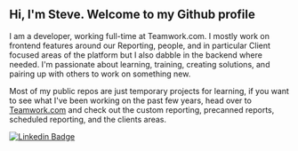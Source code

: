 <h2>Hi, I'm Steve. Welcome to my Github profile </h2>



I am a developer, working full-time at Teamwork.com. I mostly work on frontend features around our Reporting, people, and in particular Client focused areas of the platform but I also dabble in the backend where needed. I'm passionate about learning, training, creating solutions, and pairing up with others to work on something new. 

Most of my public repos are just temporary projects for learning, if you want to see what I've been working on the past few years, head over to [Teamwork.com](https://www.teamwork.com/product/reporting/) and check out the custom reporting, precanned reports, scheduled reporting, and the clients areas. 

[![Linkedin Badge](https://img.shields.io/badge/-SteveWalsh-blue?style=flat-square&logo=Linkedin&logoColor=white&link=https://www.linkedin.com/in/steve-walsh/)](https://www.linkedin.com/in/steve-walsh/) 

